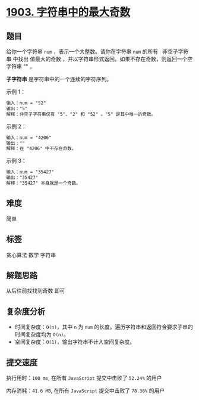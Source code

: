 # [1903. 字符串中的最大奇数](https://leetcode-cn.com/problems/largest-odd-number-in-string/)

## 题目

给你一个字符串 `num` ，表示一个大整数。请你在字符串 `num` 的所有   非空子字符串 中找出 值最大的奇数 ，并以字符串形式返回。如果不存在奇数，则返回一个空字符串 "" 。

**子字符串** 是字符串中的一个连续的字符序列。

示例 1：

```txt
输入：num = "52"
输出："5"
解释：非空子字符串仅有 "5"、"2" 和 "52" 。"5" 是其中唯一的奇数。
```

示例 2：

```txt
输入：num = "4206"
输出：""
解释：在 "4206" 中不存在奇数。
```

示例 3：

```txt
输入：num = "35427"
输出："35427"
解释："35427" 本身就是一个奇数。
```

## 难度

简单

## 标签

贪心算法 数学 字符串

## 解题思路

从后往前找找到奇数 即可

## 复杂度分析

- 时间复杂度：`O(n)`，其中 `n` 为 `num` 的长度。遍历字符串和返回符合要求子串的时间复杂度均为 `O(n)`。
- 空间复杂度：`O(1)`，输出字符串不计入空间复杂度。

## 提交速度

执行用时：`100 ms`, 在所有 `JavaScript` 提交中击败了 `52.24%` 的用户

内存消耗：`41.6 MB`, 在所有 `JavaScript` 提交中击败了 `78.36%` 的用户
